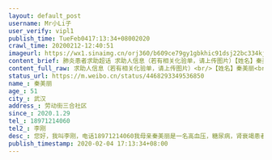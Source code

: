 ```yaml
---
layout: default_post
username: Mr小Li子
user_verify: vipl1
publish_time: TueFeb0417:13:34+08002020
crawl_time: 20200212-12:40:51
imageurl: https://wx1.sinaimg.cn/orj360/b609ce79gy1gbkhic91dsj22bc334kjm.jpg,https://wx3.sinaimg.cn/orj360/b609ce79gy1gbkhidnxnij22bc334u0y.jpg,https://wx3.sinaimg.cn/orj360/b609ce79gy1gbkhifca39j22bc2nux6q.jpg,https://wx3.sinaimg.cn/orj360/b609ce79gy1gbkhih7wjzj22bc334kjm.jpg,https://wx1.sinaimg.cn/orj360/b609ce79gy1gbkhiiuafzj22bc334x6q.jpg
content_brief: 肺炎患者求助超话 求助人信息（若有相关化验单，请上传图片）【姓名】秦美丽【年龄】51【所在城市】武汉【所在小区、社区】劳动街三合社区【患病时间】2020.1.29【联系方式】18971214060【其他紧急联系人】李刚【病情描述】您好，我叫李刚，电话18971214060 我母亲秦美丽是一名高血压， ...全文
content_full_raw: 求助人信息（若有相关化验单，请上传图片）<br/>【姓名】秦美丽<br/>【年龄】51<br/>【所在城市】武汉<br/>【所在小区、社区】劳动街三合社区<br/>【患病时间】2020.1.29<br/>【联系方式】18971214060<br/>【其他紧急联系人】李刚<br/>【病情描述】<br/>您好，<br/>我叫李刚，电话18971214060我母亲秦美丽是一名高血压，糖尿病，肾衰竭患者。已经在武汉市第一医院透析多年，近期爆发疫情，正常情况应该居家不出门。但是因为我母亲每周必须去医院透析3次，徒增了感染风险，于2020年1月29日，因咳嗽被透析室护士要求拍CT，后查出为疑似病毒肺炎，被医生告知一医院无法继续为母亲提供透析治疗，于2020年1月31号进行了核酸检测，2.3号拿到检验结果，呈阳性。目前经武汉市一医院安排去指定医院，武汉市普爱医院（古田院区）透析。从昨天晚上母亲除了高烧不退，开始出现呼吸不畅，腹泻，全身乏力，咳嗽带血丝等症状。目前也已经上报社区，不过需要排队等结果。希望能借助媒体的力量救救我的母亲，尽快安排医院住院治疗，挽救我母亲的生命，谢谢。<adata-url="http://t.cn/R2WxQOQ"href="http://weibo.com/p/1001018008642010000000000"data-hide=""><spanclass='url-icon'><imgstyle='width:1rem;height:1rem'src='https://h5.sinaimg.cn/upload/2015/09/25/3/timeline_card_small_location_default.png'></span><spanclass="surl-text">武汉</span></a>
status_url: https://m.weibo.cn/status/4468293349536850
name_: 秦美丽
age_: 51
city_: 武汉
address_: 劳动街三合社区
since_: 2020.1.29
tel_: 18971214060
tel2_: 李刚
desc_: 您好，我叫李刚，电话18971214060我母亲秦美丽是一名高血压，糖尿病，肾衰竭患者。已经在武汉市第一医院透析多年，近期爆发疫情，正常情况应该居家不出门。但是因为我母亲每周必须去医院透析3次，徒增了感染风险，于2020年1月29日，因咳嗽被透析室护士要求拍CT，后查出为疑似病毒肺炎，被医生告知一医院无法继续为母亲提供透析治疗，于2020年1月31号进行了核酸检测，2.3号拿到检验结果，呈阳性。目前经武汉市一医院安排去指定医院，武汉市普爱医院（古田院区）透析。从昨天晚上母亲除了高烧不退，开始出现呼吸不畅，腹泻，全身乏力，咳嗽带血丝等症状。目前也已经上报社区，不过需要排队等结果。希望能借助媒体的力量救救我的母亲，尽快安排医院住院治疗，挽救我母亲的生命，谢谢。<adata-url="http//t.cn/R2WxQOQ"href="http//weibo.com/p/1001018008642010000000000"data-hide=""><spanclass='url-icon'><imgstyle='width1rem;height1rem'src='https//h5.sinaimg.cn/upload/2015/09/25/3/timeline_card_small_location_default.png'></span><spanclass="surl-text">武汉</span></a>
publish_timestamp: 2020-02-04 17:13:34+08:00
---
```

